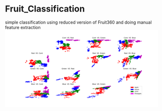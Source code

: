 # Fruit_Classification
 simple classification using reduced version of Fruit360 and doing manual feature extraction 
 ![figure](https://github.com/zaky-fetoh/FruitClassification/blob/main/PRclf400s.png)
